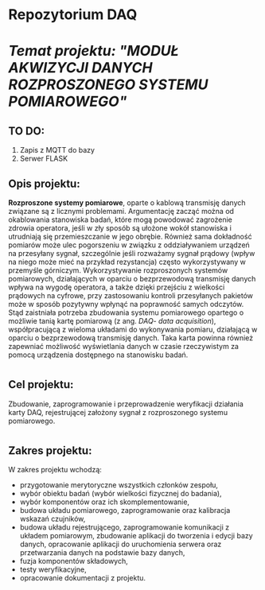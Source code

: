 # Repozytorium DAQ
#
#
# _Temat projektu: "MODUŁ AKWIZYCJI DANYCH ROZPROSZONEGO SYSTEMU POMIAROWEGO"_
## TO DO:
1. Zapis z MQTT do bazy
2. Serwer FLASK

## __Opis projektu__:  
__Rozproszone systemy pomiarowe__, oparte o kablową transmisję danych związane są
z licznymi problemami. Argumentację zacząć można od okablowania stanowiska badań, które
mogą powodować zagrożenie zdrowia operatora, jeśli w zły sposób są ułożone wokół
stanowiska i utrudniają się przemieszczanie w jego obrębie. Również sama dokładność
pomiarów może ulec pogorszeniu w związku z oddziaływaniem urządzeń na przesyłany
sygnał, szczególnie jeśli rozważamy sygnał prądowy (wpływ na niego może mieć na przykład
rezystancja) często wykorzystywany w przemyśle górniczym.
Wykorzystywanie rozproszonych systemów pomiarowych, działających w oparciu
o bezprzewodową transmisję danych wpływa na wygodę operatora, a także dzięki przejściu
z wielkości prądowych na cyfrowe, przy zastosowaniu kontroli przesyłanych pakietów może
w sposób pozytywny wpłynąć na poprawność samych odczytów.
Stąd zaistniała potrzeba zbudowania systemu pomiarowego opartego o możliwie tanią
kartę pomiarową (z ang. _DAQ- data acquisition_), współpracującą z wieloma układami do
wykonywania pomiaru, działającą w oparciu o bezprzewodową transmisję danych. Taka karta
powinna również zapewniać możliwość wyświetlania danych w czasie rzeczywistym za
pomocą urządzenia dostępnego na stanowisku badań.
#
## __Cel projektu:__    
Zbudowanie, zaprogramowanie i przeprowadzenie weryfikacji działania karty DAQ,
rejestrującej założony sygnał z rozproszonego systemu pomiarowego.
#
## __Zakres projektu:__
W zakres projektu wchodzą:
- przygotowanie merytoryczne wszystkich członków zespołu,
- wybór obiektu badań (wybór wielkości fizycznej do badania),
- wybór komponentów oraz ich skomplementowanie,
- budowa układu pomiarowego, zaprogramowanie oraz kalibracja wskazań
czujników,
- budowa układu rejestrującego, zaprogramowanie komunikacji z układem
pomiarowym, zbudowanie aplikacji do tworzenia i edycji bazy danych,
opracowanie aplikacji do uruchomienia serwera oraz przetwarzania danych na
podstawie bazy danych,
- fuzja komponentów składowych,
- testy weryfikacyjne,
- opracowanie dokumentacji z projektu.
